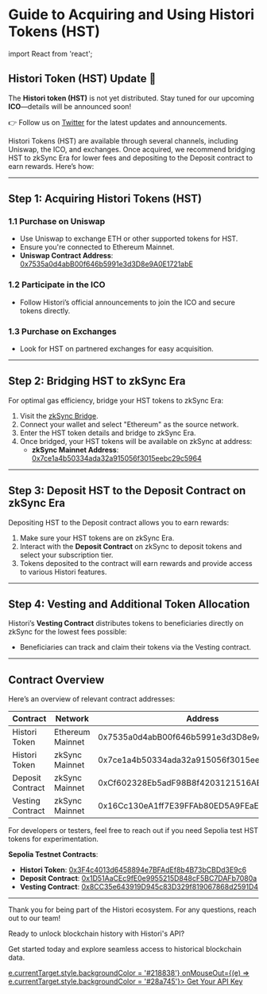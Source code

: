 # Guide to Acquiring and Using Histori Tokens (HST)

import React from 'react';

<div style={{
  backgroundColor: '#f5f7fa', 
  border: '1px solid #dfe1e6', 
  borderRadius: '8px', 
  padding: '16px', 
  textAlign: 'center',
  margin: '16px 0',
  fontFamily: 'Arial, sans-serif'
}}>
  <h2 style={{ color: '#2c3e50', margin: '0 0 8px' }}>Histori Token (HST) Update 🚀</h2>
  <p style={{ color: '#34495e', margin: '0 0 8px' }}>
    The <strong>Histori token (HST)</strong> is not yet distributed. Stay tuned for our upcoming <strong>ICO</strong>—details will be announced soon!
  </p>
  <p style={{ margin: '0' }}>
    👉 Follow us on <a href="https://twitter.com/histori_xyz" style={{ color: '#3498db', textDecoration: 'none', fontWeight: 'bold' }}>Twitter</a> for the latest updates and announcements.
  </p>
</div>

Histori Tokens (HST) are available through several channels, including Uniswap, the ICO, and exchanges. Once acquired, we recommend bridging HST to zkSync Era for lower fees and depositing to the Deposit contract to earn rewards. Here’s how:

---

## Step 1: Acquiring Histori Tokens (HST)

### 1.1 Purchase on Uniswap
   - Use Uniswap to exchange ETH or other supported tokens for HST.
   - Ensure you're connected to Ethereum Mainnet.
   - **Uniswap Contract Address**: [0x7535a0d4abB00f646b5991e3d3D8e9A0E1721abE](https://etherscan.io/address/0x7535a0d4abb00f646b5991e3d3d8e9a0e1721abe)

### 1.2 Participate in the ICO
   - Follow Histori’s official announcements to join the ICO and secure tokens directly.

### 1.3 Purchase on Exchanges
   - Look for HST on partnered exchanges for easy acquisition.

---

## Step 2: Bridging HST to zkSync Era

For optimal gas efficiency, bridge your HST tokens to zkSync Era:

1. Visit the [zkSync Bridge](https://portal.zksync.io/bridge/).
2. Connect your wallet and select "Ethereum" as the source network.
3. Enter the HST token details and bridge to zkSync Era.
4. Once bridged, your HST tokens will be available on zkSync at address:
   - **zkSync Mainnet Address**: [0x7ce1a4b50334ada32a915056f3015eebc29c5964](https://era.zksync.network/token/0x7ce1a4b50334ada32a915056f3015eebc29c5964)

---

## Step 3: Deposit HST to the Deposit Contract on zkSync Era

Depositing HST to the Deposit contract allows you to earn rewards:

1. Make sure your HST tokens are on zkSync Era.
2. Interact with the **Deposit Contract** on zkSync to deposit tokens and select your subscription tier.
3. Tokens deposited to the contract will earn rewards and provide access to various Histori features.

---

## Step 4: Vesting and Additional Token Allocation

Histori’s **Vesting Contract** distributes tokens to beneficiaries directly on zkSync for the lowest fees possible:

- Beneficiaries can track and claim their tokens via the Vesting contract.

---

## Contract Overview

Here’s an overview of relevant contract addresses:

| Contract          | Network           | Address | Link |
|-------------------|-------------------|---------|------|
| Histori Token     | Ethereum Mainnet  | 0x7535a0d4abB00f646b5991e3d3D8e9A0E1721abE | [View on Etherscan](https://etherscan.io/address/0x7535a0d4abb00f646b5991e3d3d8e9a0e1721abe) |
| Histori Token     | zkSync Mainnet    | 0x7ce1a4b50334ada32a915056f3015eebc29c5964 | [View on zkSync](https://era.zksync.network/token/0x7ce1a4b50334ada32a915056f3015eebc29c5964) |
| Deposit Contract  | zkSync Mainnet    | 0xCf602328Eb5adF98B8f4203121516AB40a9F7eb8     | [View on zkSync](https://era.zksync.network/token/0xCf602328Eb5adF98B8f4203121516AB40a9F7eb8) |
| Vesting Contract  | zkSync Mainnet    | 0x16Cc130eA1ff7E39FFAb80ED5A9FEaE19547aD49     | [View on zkSync](https://era.zksync.network/token/0x16Cc130eA1ff7E39FFAb80ED5A9FEaE19547aD49) |

For developers or testers, feel free to reach out if you need Sepolia test HST tokens for experimentation.

**Sepolia Testnet Contracts**:
- **Histori Token**: [0x3F4c4013d6458894e7BFAdEf8b4B73bCBDd3E9c6](https://sepolia.etherscan.io/address/0x3f4c4013d6458894e7BFAdEf8b4B73bCBDd3E9c6)
- **Deposit Contract**: [0x1D51AaCEc9fE0e9955215D848cF5BC7DAFb7080a](https://sepolia.etherscan.io/address/0x1D51AaCEc9fE0e9955215D848cF5BC7DAFb7080a)
- **Vesting Contract**: [0x8CC35e643919D945c83D329f819067868d2591D4](https://sepolia.etherscan.io/address/0x8CC35e643919D945c83D329f819067868d2591D4)

---

Thank you for being part of the Histori ecosystem. For any questions, reach out to our team!
<footer style={{
  backgroundColor: '#f9fafb',
  borderTop: '1px solid #e0e0e0',
  padding: '20px',
  textAlign: 'center',
  marginTop: '40px',
  fontFamily: 'Roboto, sans-serif',
}}>
  <p style={{
    margin: '0 0 8px',
    fontSize: '18px',
    fontWeight: '600',
    color: '#333',
  }}>
    Ready to unlock blockchain history with Histori's API?
  </p>
  <p style={{
    margin: '0 0 16px',
    fontSize: '14px',
    color: '#666',
  }}>
    Get started today and explore seamless access to historical blockchain data.
  </p>
  <a href="https://histori.xyz/signin" style={{
    display: 'inline-block',
    backgroundColor: '#28a745', /* Green color from Docusaurus */
    color: '#ffffff',
    textDecoration: 'none',
    padding: '12px 24px',
    borderRadius: '50px', /* Fully rounded button */
    fontWeight: '600',
    fontSize: '14px',
    transition: 'background-color 0.3s ease',
  }}
  onMouseOver={(e) => e.currentTarget.style.backgroundColor = '#218838'}
  onMouseOut={(e) => e.currentTarget.style.backgroundColor = '#28a745'}>
    Get Your API Key
  </a>
</footer>

